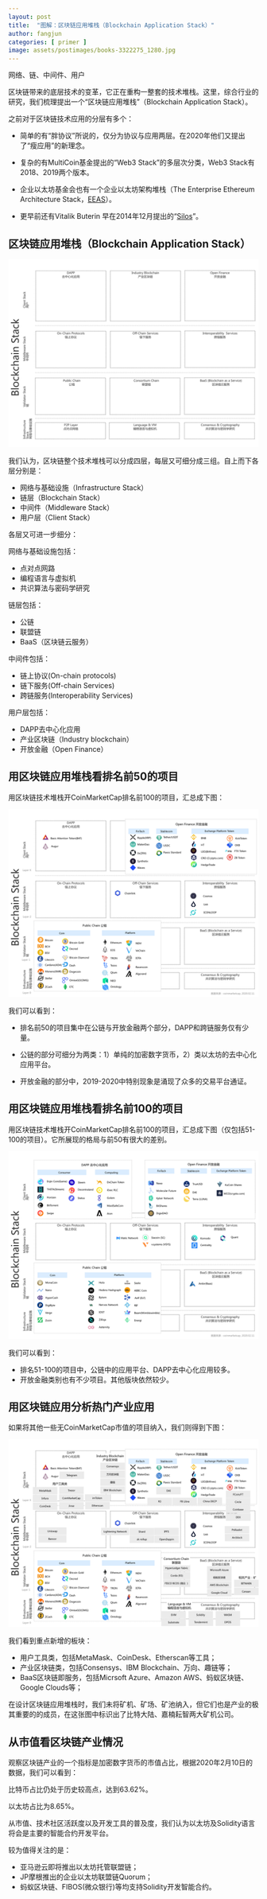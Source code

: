 ```yaml
---
layout: post
title:  "图解：区块链应用堆栈（Blockchain Application Stack）"
author: fangjun
categories: [ primer ]
image: assets/postimages/books-3322275_1280.jpg
---
```


网络、链、中间件、用户

区块链带来的底层技术的变革，它正在重构一整套的技术堆栈。这里，综合行业的研究，我们梳理提出一个“区块链应用堆栈”（Blockchain Application Stack）。

之前对于区块链技术应用的分层有多个：

- 简单的有“胖协议”所说的，仅分为协议与应用两层。在2020年他们又提出了“瘦应用”的新理念。

- 复杂的有MultiCoin基金提出的“Web3 Stack”的多层次分类，Web3 Stack有2018、2019两个版本。

- 企业以太坊基金会也有一个企业以太坊架构堆栈（The Enterprise Ethereum Architecture Stack，[EEAS](https://entethalliance.org/wp-content/uploads/2019/10/arc-stack-pdf.pdf)）。

- 更早前还有Vitalik Buterin 早在2014年12月提出的“[Silos](https://blog.ethereum.org/2014/12/31/silos/)”。

## 区块链应用堆栈（Blockchain Application Stack）

![Untitled.002.png](/assets/postimages/F325B69BF0366A18E9F9386E7259B467.png)

我们认为，区块链整个技术堆栈可以分成四层，每层又可细分成三组。自上而下各层分别是：

- 网络与基础设施（Infrastructure Stack）
- 链层（Blockchain Stack）
- 中间件（Middleware Stack）
- 用户层（Client Stack）

各层又可进一步细分：

网络与基础设施包括：

- 点对点网路
- 编程语言与虚拟机
- 共识算法与密码学研究

链层包括：

- 公链
- 联盟链
- BaaS（区块链云服务）

中间件包括：

- 链上协议(On-chain protocols)
- 链下服务(Off-chain Services)
- 跨链服务(Interoperability Services)

用户层包括：

- DAPP去中心化应用
- 产业区块链（Industry blockchain）
- 开放金融（Open Finance）

## 用区块链应用堆栈看排名前50的项目

用区块链技术堆栈开CoinMarketCap排名前100的项目，汇总成下图：

![Untitled.004.png](/assets/postimages/D80887D43E657D6FAA2D39B48E9B51B8.png)

我们可以看到：

- 排名前50的项目集中在公链与开放金融两个部分，DAPP和跨链服务仅有少量。

- 公链的部分可细分为两类：1）单纯的加密数字货币，2）类以太坊的去中心化应用平台。

- 开放金融的部分中，2019-2020中特别现象是涌现了众多的交易平台通证。

## 用区块链应用堆栈看排名前100的项目

用区块链技术堆栈开CoinMarketCap排名前100的项目，汇总成下图（仅包括51-100的项目）。它所展现的格局与前50有很大的差别。

![Untitled.006.png](/assets/postimages/14555782ECBEBE30E08441D4D5093FBB.png)

我们可以看到：

- 排名51-100的项目中，公链中的应用平台、DAPP去中心化应用较多。
- 开放金融类别也有不少项目。其他版块依然较少。

## 用区块链应用分析热门产业应用

如果将其他一些无CoinMarketCap市值的项目纳入，我们则得到下图：

![Untitled.005.png](/assets/postimages/B048E2FA96716F69880B6D06AB8750EC.png)

我们看到重点新增的板块：

- 用户工具类，包括MetaMask、CoinDesk、Etherscan等工具；
- 产业区块链类，包括Consensys、IBM Blockchain、万向、趣链等；
- BaaS区块链即服务，包括Micrsoft Azure、Amazon AWS、蚂蚁区块链、Google Clouds等；

在设计区块链应用堆栈时，我们未将矿机、矿场、矿池纳入，但它们也是产业的极其重要的的成员，在这张图中标识出了比特大陆、嘉楠耘智两大矿机公司。

## 从市值看区块链产业情况

观察区块链产业的一个指标是加密数字货币的市值占比，根据2020年2月10日的数据，我们可以看到：

比特币占比仍处于历史较高点，达到63.62%。

以太坊占比为8.65%。

从市值、技术社区活跃度以及开发工具的普及度，我们认为以太坊及Solidity语言将会是主要的智能合约开发平台。

较为值得关注的是：

- 亚马逊云即将推出以太坊托管联盟链；
- JP摩根推出的企业以太坊联盟链Quorum；
- 蚂蚁区块链、FIBOS(微众银行)等均支持Solidity开发智能合约。



